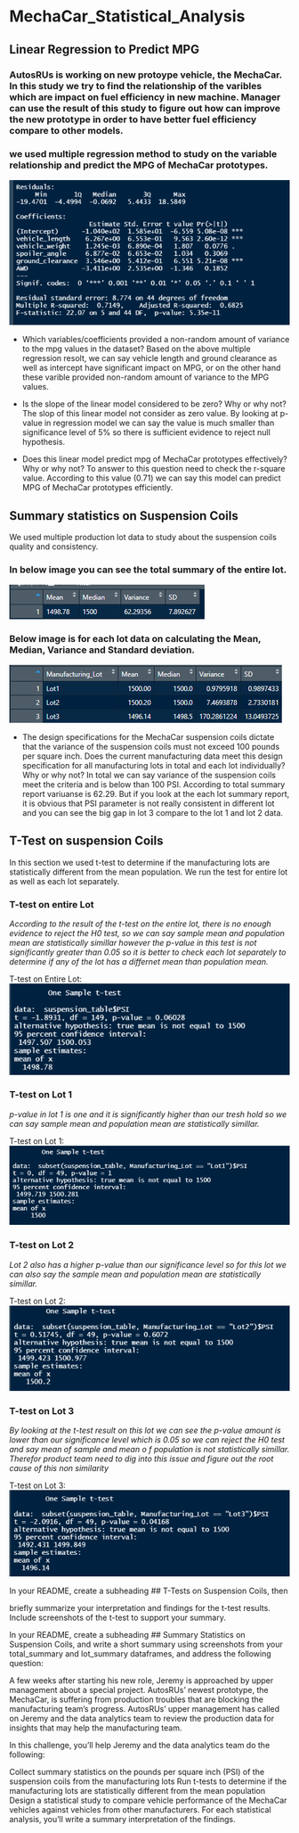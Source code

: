 # MechaCar_Statistical_Analysis
## Linear Regression to Predict MPG  
### AutosRUs is working on new protoype vehicle, the MechaCar. In this study we try to find the relationship of the varibles which are impact on fuel efficiency in new machine. Manager can use the result of this study to figure out how can improve the new prototype in order to have better fuel efficiency compare to other models. 
### we used multiple regression method to study on the variable relationship and predict the MPG of MechaCar prototypes.

![Multiple_Regression](https://github.com/reza-ya57/MechaCar_Statistical_Analysis/blob/main/multiple_regression.png)
-  Which variables/coefficients provided a non-random amount of variance to the mpg values in the dataset?
Based on the above multiple regression resolt, we can say vehicle length and ground clearance as well as intercept have significant impact on MPG, or on the other hand these varible provided non-random amount of variance to the MPG values.

- Is the slope of the linear model considered to be zero? Why or why not?
The slop of this linear model not consider as zero value. By looking at p-value in regression model we can say the value is much smaller than significance level of 5% so there is sufficient evidence to reject null hypothesis.  

- Does this linear model predict mpg of MechaCar prototypes effectively? Why or why not?
To answer to this question need to check the r-square value. According to this value (0.71) we can say this model can predict MPG of MechaCar prototypes efficiently.

## Summary statistics on Suspension Coils
We used multiple production lot data to study about the suspension coils quality and consistency.

### In below image you can see the total summary of the entire lot.

![Total_Summary](https://github.com/reza-ya57/MechaCar_Statistical_Analysis/blob/main/Total_Summary.png)

### Below image is for each lot data on calculating the Mean, Median, Variance and Standard deviation. 

![Lot_Summary](https://github.com/reza-ya57/MechaCar_Statistical_Analysis/blob/main/lot_summary.png)

- The design specifications for the MechaCar suspension coils dictate that the variance of the suspension coils must not exceed 100 pounds per square inch. Does the current manufacturing data meet this design specification for all manufacturing lots in total and each lot individually? Why or why not? In total we can say variance of the suspension coils meet the criteria and is below than 100 PSI. According to total summary report variuanse is 62.29. But if you look at the each lot summary report, it is obvious that PSI parameter is not really consistent in different lot and you can see the big gap in lot 3 compare to the lot 1 and lot 2 data. 

## T-Test on suspension Coils
In this section we used t-test to determine if the manufacturing lots are statistically different from the mean population.
We run the test for entire lot as well as each lot separately.

### T-test on entire Lot 
*According to the result of the t-test on the entire lot, there is no enough evidence to reject the H0 test, so we can say sample mean and population mean are statistically simillar however the p-value in this test is not significantly greater than 0.05 so it is better to check each lot separately to determine if any of the lot has a differnet mean than population mean.*

T-test on Entire Lot: <br>
![t_test_total](https://github.com/reza-ya57/MechaCar_Statistical_Analysis/blob/main/t_test_total.png)

### T-test on Lot 1
*p-value in lot 1 is one and it is significantly higher than our tresh hold so we can say sample mean and population mean are statistically simillar.*

T-test on Lot 1: <br>
![t_test_lot1](https://github.com/reza-ya57/MechaCar_Statistical_Analysis/blob/main/t_test_Lot1.png)

### T-test on Lot 2
*Lot 2 also has a higher p-value than our significance level so for this lot we can also say the sample mean and population mean are statistically simillar.*

T-test on Lot 2: <br>
![t_test_lot2](https://github.com/reza-ya57/MechaCar_Statistical_Analysis/blob/main/t_test_Lot2.png)

### T-test on Lot 3
*By looking at the t-test result on this lot we can see the p-value amount is lower than our significance level which is 0.05 so we can reject the H0 test and say mean of sample and mean o f population is not statistically simillar. Therefor product team need to dig into this issue and figure out the root cause of this non similarity*

T-test on Lot 3: <br>
![t_test_lot3](https://github.com/reza-ya57/MechaCar_Statistical_Analysis/blob/main/t_test_Lot3.png)


In your README, create a subheading ## T-Tests on Suspension Coils, then 

briefly summarize your interpretation and findings for the t-test results. Include screenshots of the t-test to support your summary.


In your README, create a subheading ## Summary Statistics on Suspension Coils, and write a short summary using screenshots from your total_summary and lot_summary dataframes, and address the following question:




A few weeks after starting his new role, Jeremy is approached by upper management about a special project. AutosRUs’ newest prototype, the MechaCar, is suffering from production troubles that are blocking the manufacturing team’s progress. AutosRUs’ upper management has called on Jeremy and the data analytics team to review the production data for insights that may help the manufacturing team.

In this challenge, you’ll help Jeremy and the data analytics team do the following:


Collect summary statistics on the pounds per square inch (PSI) of the suspension coils from the manufacturing lots
Run t-tests to determine if the manufacturing lots are statistically different from the mean population
Design a statistical study to compare vehicle performance of the MechaCar vehicles against vehicles from other manufacturers. For each statistical analysis, you’ll write a summary interpretation of the findings.






